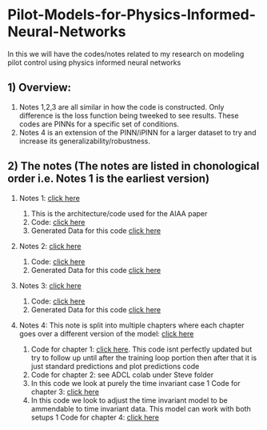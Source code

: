 # Pilot-Models-for-Physics-Informed-Neural-Networks
In this we will have the codes/notes related to my research on modeling pilot control using physics informed neural networks

## 1) Overview:
1. Notes 1,2,3 are all similar in how the code is constructed. Only difference is the loss function being tweeked to see results. These codes are PINNs for a specific set of conditions.
2. Notes 4 is an extension of the PINN/iPINN for a larger dataset to try and increase its generalizability/robustness.

## 2) The notes (The notes are listed in chonological order i.e. Notes 1 is the earliest version)
1. Notes 1: [click here](https://github.com/stephenbrutch/Pilot-Models-for-Physics-Informed-Neural-Networks/blob/main/Google%20Colab%20Code%201%20Notes.pdf)
   1. This is the architecture/code used for the AIAA paper
   2. Code: [click here](https://gist.github.com/stephenbrutch/16b24ac7bab9f077af155bdd9098dffe)
   3. Generated Data for this code [click here](https://github.com/stephenbrutch/Pilot-Models-for-Physics-Informed-Neural-Networks/blob/main/data%20for%20notes%201.zip)

2. Notes 2: [click here](https://github.com/stephenbrutch/Pilot-Models-for-Physics-Informed-Neural-Networks/blob/main/Google%20Colab%20Code%201.1%20Notes.pdf)
   1. Code: [click here](https://gist.github.com/stephenbrutch/516a3ff5da41341a28b172b0ad896c9b)
   2. Generated Data for this code [click here](https://github.com/stephenbrutch/Pilot-Models-for-Physics-Informed-Neural-Networks/blob/main/data%20for%20notes%201.zip)

3. Notes 3: [click here](https://github.com/stephenbrutch/Pilot-Models-for-Physics-Informed-Neural-Networks/blob/main/Google%20Colab%20Code%201.2%20Notes.pdf)
   1. Code: [click here](https://gist.github.com/stephenbrutch/ac56c78649bf8e3f3c4f1716b2867203)
   2. Generated Data for this code [click here](https://github.com/stephenbrutch/Pilot-Models-for-Physics-Informed-Neural-Networks/blob/main/data%20for%20notes%201.zip)      

4. Notes 4: This note is split into multiple chapters where each chapter goes over a different version of the model: [click here](https://github.com/stephenbrutch/Pilot-Models-for-Physics-Informed-Neural-Networks/blob/main/Google%20Colab%20Code%204%20Notes.pdf)
   1. Code for chapter 1: [click here](https://gist.github.com/stephenbrutch/e2b036c1a5c22db6aa0cf02943a66118). This code isnt perfectly updated but try to follow up until after the training loop portion then after that it is just standard predictions and plot predictions code
   2. Code for chapter 2: see ADCL colab under Steve folder
   3. In this code we look at purely the time invariant case
      1 Code for chapter 3: [click here](https://drive.google.com/file/d/1IZ3EtH4-3xSBb1Av3kmBOeRUuxKamZu2/view?usp=sharing)
   4. In this code we look to adjust the time invariant model to be ammendable to time invariant data. This model can work with both setups
      1 Code for chapter 4: [click here](https://colab.research.google.com/drive/1v-XAwR3TNVdPkI9JuH1LDjcz-cOctHno?usp=sharing) 
